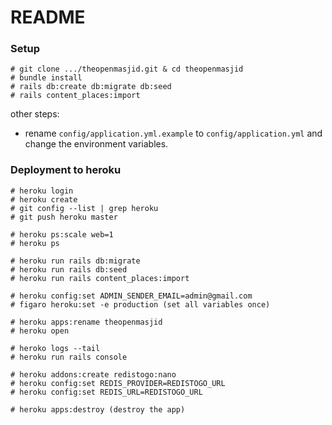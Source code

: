 # README

### Setup

```
# git clone .../theopenmasjid.git & cd theopenmasjid
# bundle install
# rails db:create db:migrate db:seed
# rails content_places:import
```

other steps:

- rename `config/application.yml.example` to `config/application.yml` and change the environment variables.

### Deployment to heroku

```
# heroku login
# heroku create
# git config --list | grep heroku
# git push heroku master

# heroku ps:scale web=1
# heroku ps

# heroku run rails db:migrate
# heroku run rails db:seed
# heroku run rails content_places:import

# heroku config:set ADMIN_SENDER_EMAIL=admin@gmail.com
# figaro heroku:set -e production (set all variables once)

# heroku apps:rename theopenmasjid
# heroku open

# heroko logs --tail
# heroku run rails console

# heroku addons:create redistogo:nano
# heroku config:set REDIS_PROVIDER=REDISTOGO_URL
# heroku config:set REDIS_URL=REDISTOGO_URL

# heroku apps:destroy (destroy the app)
```
